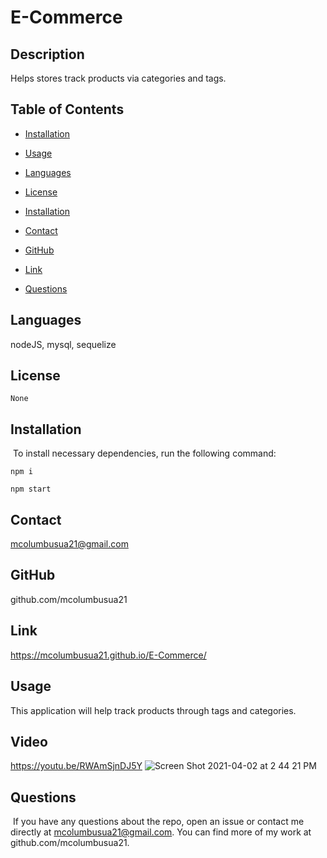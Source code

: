 # E-Commerce

## Description 
Helps stores track products via categories and tags.

## Table of Contents
* [Installation](#installation)
​
* [Usage](#usage)

* [Languages](#languages)
​
* [License](#license)

* [Installation](#installation)

* [Contact](#contact)

* [GitHub](#GitHub)

* [Link](#link)
​
* [Questions](#questions)

## Languages
nodeJS, mysql, sequelize

## License


```
None
```

## Installation
​
To install necessary dependencies, run the following command:
​


```
npm i
```

```
npm start
```



## Contact 
mcolumbusua21@gmail.com

## GitHub
github.com/mcolumbusua21

## Link 

https://mcolumbusua21.github.io/E-Commerce/

## Usage 
This application will help track products through tags and categories.

## Video
https://youtu.be/RWAmSjnDJ5Y
![Screen Shot 2021-04-02 at 2 44 21 PM](https://user-images.githubusercontent.com/78819536/113456406-175f6b80-93c2-11eb-82ab-47d83629c188.png)

## Questions
​
If you have any questions about the repo, open an issue or contact me directly at mcolumbusua21@gmail.com. You can find more of my work at github.com/mcolumbusua21.
